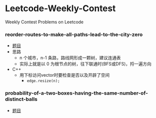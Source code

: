 # Leetcode-Weekly-Contest
Weekly Contest Problems on Leetcode 

### reorder-routes-to-make-all-paths-lead-to-the-city-zero

- [题目](https://leetcode-cn.com/problems/reorder-routes-to-make-all-paths-lead-to-the-city-zero/)
- 思路
    - n 个城市，n-1 条路，路线网形成一颗树，建议连通表
    - 实际上就是以 0 为根节点的树，往下联通时(BFS或DFS)，捋一遍方向
- C++
    - 用下标访问vector时要检查是否以及开辟了空间
        - `edge.resize(n);`

### probability-of-a-two-boxes-having-the-same-number-of-distinct-balls
- [题目](https://leetcode-cn.com/problems/probability-of-a-two-boxes-having-the-same-number-of-distinct-balls/)
